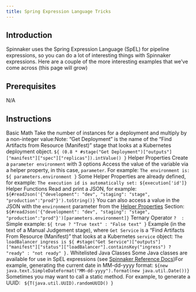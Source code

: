 ```yaml
---
title: Spring Expression Language Tricks
---
```


## Introduction
Spinnaker uses the Spring Expression Language (SpEL) for pipeline expressions, so you can do a lot of interesting things with Spinnaker expressions.
Here are a couple of the more interesting examples that we’ve come across (this page will grow)

## Prerequisites
N/A

## Instructions
Basic Math
Take the number of instances for a deployment and multiply by a non-integer value:Note: “Get Deployment” is the name of the “Find Artifacts from Resource (Manifest)” stage that looks at a Kubernetes deployment object.
```${ (0.8 * #stage("Get Deployment")["outputs"]["manifest"]["spec"]["replicas"]).intValue() }```
Helper Properties
Create a ```parameter environment``` with 3 options
Access the value of the variable via a helper property, in this case, ```parameter```. For example:
```The environment is: ${ parameters.environment }```
Some Helper Properties are already defined, for example:
```The execution id is automatically set: ${execution['id']}```
Helper Functions
Read and print a JSON, for example:
```${#readJson('{"development": "dev", "staging": "stage", "production":"prod"}').toString()}```
You can also access a value in the JSON with the ```environment``` parameter from the [Helper Properties](https://kb.armory.io/pipelines/spel-tricks/#helper_properties) Section:
```${#readJson('{"development": "dev", "staging": "stage", "production":"prod"}')[parameters.environment]}```
Ternary Operator
``` ?  : ```
Simple example:
```${ true ? "True text" : "False text" }```
Example (in the text of a Manual Judgement stage), where ```Get Service``` is a “Find Artifacts From Resource (Manifest)” that looks at a Kubernetes ```service``` object:
```The loadBalancer ingress is ${ #stage("Get Service")["outputs"]["manifest"]["status"]["loadBalancer"].containsKey("ingress") ? "ready" : "not ready" }.```
Whitelisted Java Classes
Some Java classes are available for use in SpEL expressions (see [Spinnaker Reference Docs](https://www.spinnaker.io/reference/pipeline/expressions/#whitelisted-java-classes))For example, generating the current date in MM-dd-yyyy format:
```${new java.text.SimpleDateFormat("MM-dd-yyyy").format(new java.util.Date())}```
Sometimes you may want to call a static method. For example, to generate a UUID:
``` ${T(java.util.UUID).randomUUID() }```

